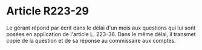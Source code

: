 # Article R223-29

Le gérant répond par écrit dans le délai d'un mois aux questions qui lui sont posées en application de l'article L. 223-36. Dans le même délai, il transmet copie de la question et de sa réponse au commissaire aux comptes.
